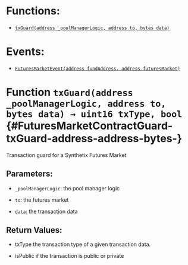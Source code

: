 

# Functions:
- [`txGuard(address _poolManagerLogic, address to, bytes data)`](#FuturesMarketContractGuard-txGuard-address-address-bytes-)

# Events:
- [`FuturesMarketEvent(address fundAddress, address futuresMarket)`](#FuturesMarketContractGuard-FuturesMarketEvent-address-address-)


# Function `txGuard(address _poolManagerLogic, address to, bytes data) → uint16 txType, bool` {#FuturesMarketContractGuard-txGuard-address-address-bytes-}
Transaction guard for a Synthetix Futures Market


## Parameters:
- `_poolManagerLogic`: the pool manager logic

- `to`: the futures market

- `data`: the transaction data


## Return Values:
- txType the transaction type of a given transaction data.

- isPublic if the transaction is public or private


